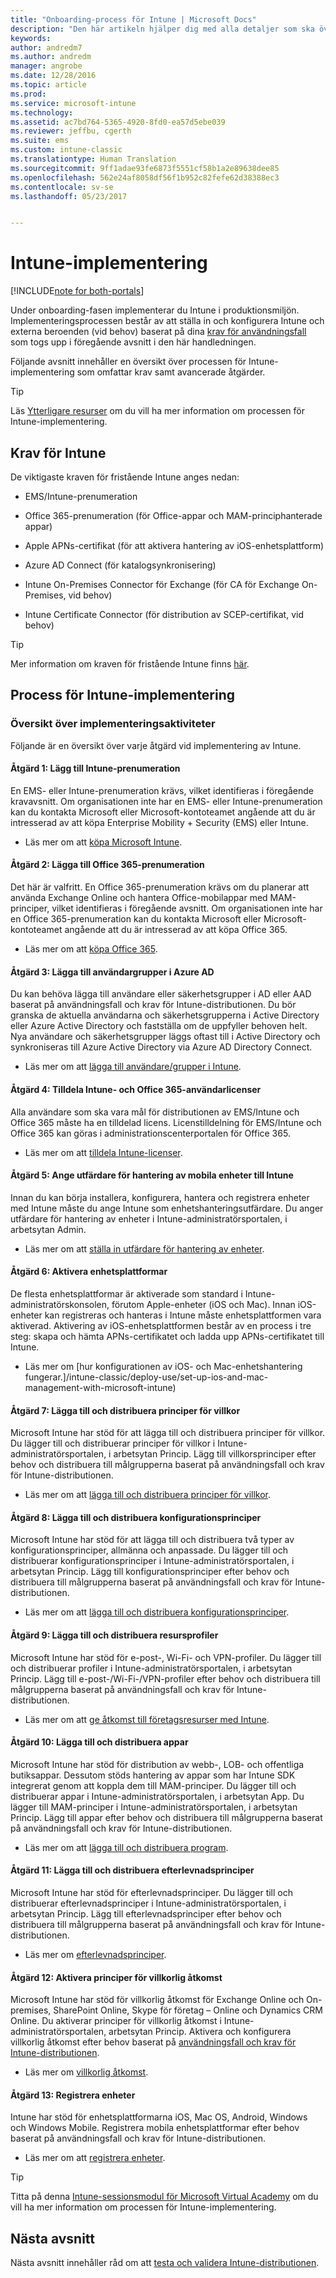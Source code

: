```yaml
---
title: "Onboarding-process för Intune | Microsoft Docs"
description: "Den här artikeln hjälper dig med alla detaljer som ska övervägas vid onboarding av Intune-molnlösningen i miljön."
keywords: 
author: andredm7
ms.author: andredm
manager: angrobe
ms.date: 12/28/2016
ms.topic: article
ms.prod: 
ms.service: microsoft-intune
ms.technology: 
ms.assetid: ac7bd764-5365-4920-8fd0-ea57d5ebe039
ms.reviewer: jeffbu, cgerth
ms.suite: ems
ms.custom: intune-classic
ms.translationtype: Human Translation
ms.sourcegitcommit: 9ff1adae93fe6873f5551cf58b1a2e89638dee85
ms.openlocfilehash: 562e24af8058df56f1b952c82fefe62d38388ec3
ms.contentlocale: sv-se
ms.lasthandoff: 05/23/2017


---
```


# <a name="intune-implementation"></a>Intune-implementering

[!INCLUDE[note for both-portals](../includes/note-for-both-portals.md)]

Under onboarding-fasen implementerar du Intune i produktionsmiljön. Implementeringsprocessen består av att ställa in och konfigurera Intune och externa beroenden (vid behov) baserat på dina [krav för användningsfall](section-3-determine-use-case-requirements.md) som togs upp i föregående avsnitt i den här handledningen.

Följande avsnitt innehåller en översikt över processen för Intune-implementering som omfattar krav samt avancerade åtgärder.

>[!TIP]
> Läs [Ytterligare resurser](additional-resources.md) om du vill ha mer information om processen för Intune-implementering.

## <a name="intune-requirements"></a>Krav för Intune

De viktigaste kraven för fristående Intune anges nedan:

-   EMS/Intune-prenumeration

-   Office 365-prenumeration (för Office-appar och MAM-principhanterade appar)

-   Apple APNs-certifikat (för att aktivera hantering av iOS-enhetsplattform)

-   Azure AD Connect (för katalogsynkronisering)

-   Intune On-Premises Connector för Exchange (för CA för Exchange On-Premises, vid behov)

-   Intune Certificate Connector (för distribution av SCEP-certifikat, vid behov)

>[!TIP]
> Mer information om kraven för fristående Intune finns [här](/intune-classic/get-started/what-to-know-before-you-start-microsoft-intune).

## <a name="intune-implementation-process"></a>Process för Intune-implementering

### <a name="overview-of-implementation-tasks"></a>Översikt över implementeringsaktiviteter

Följande är en översikt över varje åtgärd vid implementering av Intune.

#### <a name="task-1-add-intune-subscription"></a>Åtgärd 1: Lägg till Intune-prenumeration

En EMS- eller Intune-prenumeration krävs, vilket identifieras i föregående kravavsnitt. Om organisationen inte har en EMS- eller Intune-prenumeration kan du kontakta Microsoft eller Microsoft-kontoteamet angående att du är intresserad av att köpa Enterprise Mobility + Security (EMS) eller Intune.

-   Läs mer om att [köpa Microsoft Intune](https://www.microsoft.com/cloud-platform/microsoft-intune-pricing).

#### <a name="task-2-add-office-365-subscription"></a>Åtgärd 2: Lägga till Office 365-prenumeration

Det här är valfritt. En Office 365-prenumeration krävs om du planerar att använda Exchange Online och hantera Office-mobilappar med MAM-principer, vilket identifieras i föregående avsnitt. Om organisationen inte har en Office 365-prenumeration kan du kontakta Microsoft eller Microsoft-kontoteamet angående att du är intresserad av att köpa Office 365.

-   Läs mer om att [köpa Office 365](https://products.office.com/business/compare-office-365-for-business-plans).

#### <a name="task-3-add-users-groups-in-azure-ad"></a>Åtgärd 3: Lägga till användargrupper i Azure AD

Du kan behöva lägga till användare eller säkerhetsgrupper i AD eller AAD baserat på användningsfall och krav för Intune-distributionen. Du bör granska de aktuella användarna och säkerhetsgrupperna i Active Directory eller Azure Active Directory och fastställa om de uppfyller behoven helt. Nya användare och säkerhetsgrupper läggs oftast till i Active Directory och synkroniseras till Azure Active Directory via Azure AD Directory Connect.

-   Läs mer om att [lägga till användare/grupper i Intune](/intune-classic/get-started/start-with-a-paid-subscription-to-microsoft-intune-step-3).

#### <a name="task-4-assign-intune-and-office-365-user-licenses"></a>Åtgärd 4: Tilldela Intune- och Office 365-användarlicenser

Alla användare som ska vara mål för distributionen av EMS/Intune och Office 365 måste ha en tilldelad licens. Licenstilldelning för EMS/Intune och Office 365 kan göras i administrationscenterportalen för Office 365.

-   Läs mer om att [tilldela Intune-licenser](/intune-classic/get-started/start-with-a-paid-subscription-to-microsoft-intune-step-4).

#### <a name="task-5-set-mobile-device-management-authority-to-intune"></a>Åtgärd 5: Ange utfärdare för hantering av mobila enheter till Intune

Innan du kan börja installera, konfigurera, hantera och registrera enheter med Intune måste du ange Intune som enhetshanteringsutfärdare. Du anger utfärdare för hantering av enheter i Intune-administratörsportalen, i arbetsytan Admin.

-   Läs mer om att [ställa in utfärdare för hantering av enheter](/intune-classic/deploy-use/prerequisites-for-enrollment#step-2-set-mdm-authority).

#### <a name="task-6-enable-device-platforms"></a>Åtgärd 6: Aktivera enhetsplattformar

De flesta enhetsplattformar är aktiverade som standard i Intune-administratörskonsolen, förutom Apple-enheter (iOS och Mac). Innan iOS-enheter kan registreras och hanteras i Intune måste enhetsplattformen vara aktiverad. Aktivering av iOS-enhetsplattformen består av en process i tre steg: skapa och hämta APNs-certifikatet och ladda upp APNs-certifikatet till Intune.

-   Läs mer om [hur konfigurationen av iOS- och Mac-enhetshantering fungerar.]/intune-classic/deploy-use/set-up-ios-and-mac-management-with-microsoft-intune)

#### <a name="task-7-add-and-deploy-terms-and-conditions-policies"></a>Åtgärd 7: Lägga till och distribuera principer för villkor

Microsoft Intune har stöd för att lägga till och distribuera principer för villkor. Du lägger till och distribuerar principer för villkor i Intune-administratörsportalen, i arbetsytan Princip. Lägg till villkorsprinciper efter behov och distribuera till målgrupperna baserat på användningsfall och krav för Intune-distributionen.

-   Läs mer om att [lägga till och distribuera principer för villkor](/intune-classic/deploy-use/terms-and-condition-policy-settings-in-microsoft-intune).

#### <a name="task-8-add-and-deploy-configuration-policies"></a>Åtgärd 8: Lägga till och distribuera konfigurationsprinciper

Microsoft Intune har stöd för att lägga till och distribuera två typer av konfigurationsprinciper, allmänna och anpassade. Du lägger till och distribuerar konfigurationsprinciper i Intune-administratörsportalen, i arbetsytan Princip. Lägg till konfigurationsprinciper efter behov och distribuera till målgrupperna baserat på användningsfall och krav för Intune-distributionen.

-   Läs mer om att [lägga till och distribuera konfigurationsprinciper](/intune-classic/deploy-use/manage-settings-and-features-on-your-devices-with-microsoft-intune-policies).

#### <a name="task-9-add-and-deploy-resource-profiles"></a>Åtgärd 9: Lägga till och distribuera resursprofiler

Microsoft Intune har stöd för e-post-, Wi-Fi- och VPN-profiler. Du lägger till och distribuerar profiler i Intune-administratörsportalen, i arbetsytan Princip. Lägg till e-post-/Wi-Fi-/VPN-profiler efter behov och distribuera till målgrupperna baserat på användningsfall och krav för Intune-distributionen.

-   Läs mer om att [ge åtkomst till företagsresurser med Intune](/intune-classic/deploy-use/enable-access-to-company-resources-with-microsoft-intune).

#### <a name="task-10-add-and-deploy-apps"></a>Åtgärd 10: Lägga till och distribuera appar

Microsoft Intune har stöd för distribution av webb-, LOB- och offentliga butiksappar. Dessutom stöds hantering av appar som har Intune SDK integrerat genom att koppla dem till MAM-principer. Du lägger till och distribuerar appar i Intune-administratörsportalen, i arbetsytan App. Du lägger till MAM-principer i Intune-administratörsportalen, i arbetsytan Princip. Lägg till appar efter behov och distribuera till målgrupperna baserat på användningsfall och krav för Intune-distributionen.

-   Läs mer om att [lägga till och distribuera program](/intune-classic/deploy-use/deploy-apps).

#### <a name="task-11-add-and-deploy-compliance-policies"></a>Åtgärd 11: Lägga till och distribuera efterlevnadsprinciper

Microsoft Intune har stöd för efterlevnadsprinciper. Du lägger till och distribuerar efterlevnadsprinciper i Intune-administratörsportalen, i arbetsytan Princip. Lägg till efterlevnadsprinciper efter behov och distribuera till målgrupperna baserat på användningsfall och krav för Intune-distributionen.

-   Läs mer om [efterlevnadsprinciper](/intune-classic/deploy-use/introduction-to-device-compliance-policies-in-microsoft-intune).

#### <a name="task-12-enable-conditional-access-policies"></a>Åtgärd 12: Aktivera principer för villkorlig åtkomst

Microsoft Intune har stöd för villkorlig åtkomst för Exchange Online och On-premises, SharePoint Online, Skype för företag – Online och Dynamics CRM Online. Du aktiverar principer för villkorlig åtkomst i Intune-administratörsportalen, arbetsytan Princip. Aktivera och konfigurera villkorlig åtkomst efter behov baserat på [användningsfall och krav för Intune-distributionen](section-3-determine-use-case-requirements.md).

-   Läs mer om [villkorlig åtkomst](/intune-classic/deploy-use/restrict-access-to-email-and-o365-services-with-microsoft-intune).

#### <a name="task-13-enroll-devices"></a>Åtgärd 13: Registrera enheter

Intune har stöd för enhetsplattformarna iOS, Mac OS, Android, Windows och Windows Mobile. Registrera mobila enhetsplattformar efter behov baserat på användningsfall och krav för Intune-distributionen.

-   Läs mer om att [registrera enheter](/intune-classic/deploy-use/enroll-devices-in-microsoft-intune).

>[!TIP]
> Titta på denna [Intune-sessionsmodul för Microsoft Virtual Academy](https://mva.microsoft.com/training-courses/deploying-microsoft-enterprise-mobility-suite-16408?l=PPWNoZxvD_1404778676) om du vill ha mer information om processen för Intune-implementering.

## <a name="next-section"></a>Nästa avsnitt

Nästa avsnitt innehåller råd om att [testa och validera Intune-distributionen](section-9-test-and-validation.md).

